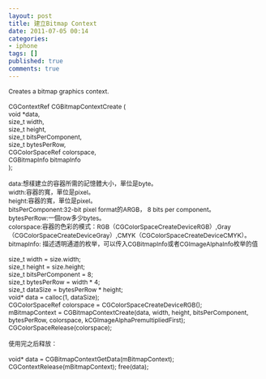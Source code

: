 ```yaml
---
layout: post
title: 建立Bitmap Context
date: 2011-07-05 00:14
categories:
- iphone
tags: []
published: true
comments: true
---
```

<p><p style="font-size:12px;vertical-align:baseline;border:0 initial initial;margin:0 0 15px;padding:0;">Creates a bitmap graphics context.</p></p>

<p><p style="font-size:12px;vertical-align:baseline;border:0 initial initial;margin:0 0 15px;padding:0;">CGContextRef CGBitmapContextCreate (<br />
void *data,<br />
size_t width,<br />
size_t height,<br />
size_t bitsPerComponent,<br />
size_t bytesPerRow,<br />
CGColorSpaceRef colorspace,<br />
CGBitmapInfo bitmapInfo<br />
);</p>

<p><p style="font-size:12px;vertical-align:baseline;border:0 initial initial;margin:0 0 15px;padding:0;">data:想樣建立的容器所需的記憶體大小，單位是byte。<br />
width:容器的寬，單位是pixel。<br />
height:容器的寬，單位是pixel。<br />
bitsPerComponent:32-bit pixel format的ARGB， 8 bits per component。<br />
bytesPerRow:一個row多少bytes。<br />
colorspace:容器的色彩的模式：RGB（CGColorSpaceCreateDeviceRGB）,Gray（CGColorSpaceCreateDeviceGray）,CMYK（CGColorSpaceCreateDeviceCMYK）。<br />
bitmapInfo: 描述透明通道的枚举，可以传入CGBitmapInfo或者CGImageAlphaInfo枚举的值
<p style="font-size:12px;vertical-align:baseline;border:0 initial initial;margin:0 0 15px;padding:0;"></p></p>

<p><p style="font-size:12px;vertical-align:baseline;border:0 initial initial;margin:0 0 15px;padding:0;">size_t width = size.width;<br />
size_t height = size.height;<br />
size_t bitsPerComponent = 8;<br />
size_t bytesPerRow = width * 4;<br />
size_t dataSize = bytesPerRow * height;<br />
void* data = calloc(1, dataSize);<br />
CGColorSpaceRef colorspace = CGColorSpaceCreateDeviceRGB();<br />
mBitmapContext = CGBitmapContextCreate(data, width, height, bitsPerComponent, bytesPerRow, colorspace, kCGImageAlphaPremultipliedFirst);<br />
CGColorSpaceRelease(colorspace);
<p style="font-size:12px;vertical-align:baseline;border:0 initial initial;margin:0 0 15px;padding:0;">使用完之后释放：</p>
<p style="font-size:12px;vertical-align:baseline;border:0 initial initial;margin:0 0 15px;padding:0;"></p></p>

<p><p style="font-size:12px;vertical-align:baseline;border:0 initial initial;margin:0 0 15px;padding:0;"><span> </span>void* data = CGBitmapContextGetData(mBitmapContext);
<span> </span>CGContextRelease(mBitmapContext);
<span> </span>free(data);</p></p></p></p></p>
